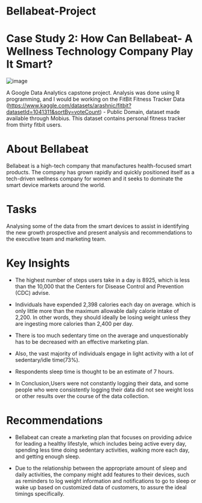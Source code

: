 # Bellabeat-Project

# Case Study 2: How Can Bellabeat- A Wellness Technology Company Play It Smart?

![image](https://user-images.githubusercontent.com/116967873/210935426-e6f4af6f-b170-4414-b7d9-747178cbd873.png)


A Google Data Analytics capstone project. Analysis was done using R programming, and I would be working on the FitBit Fitness Tracker Data (https://www.kaggle.com/datasets/arashnic/fitbit?datasetId=1041311&sortBy=voteCount) - Public Domain, dataset made available through Mobius. This dataset contains personal fitness tracker from thirty fitbit users.

# About Bellabeat

Bellabeat is a high-tech company that manufactures health-focused smart products. The company has grown rapidly and quickly positioned itself as a tech-driven wellness company for women and it seeks to dominate the smart device markets around the world.

# Tasks

Analysing some of the data from the smart devices to assist in identifying the new growth prospective and present analysis and recommendations to the executive team and marketing team.

# Key Insights

* The highest number of steps users take in a day is 8925, which is less than the 10,000 that the Centers for Disease Control and Prevention (CDC) advise.

* Individuals have expended 2,398 calories each day on average. which is only little more than the maximum allowable daily calorie intake of 2,200. In other words, they should ideally be losing weight unless they are ingesting more calories than 2,400 per day.

* There is too much sedentary time on the average and unquestionably has to be decreased with an effective marketing plan.

* Also, the vast majority of individuals engage in light activity with a lot of sedentary/idle time(73%).

* Respondents sleep time is thought to be an estimate of 7 hours.

* In Conclusion,Users were not constantly logging their data, and some people who were consistently logging their data did not see weight loss or other results over the course of the data collection.

# Recommendations

* Bellabeat can create a marketing plan that focuses on providing advice for leading a healthy lifestyle, which includes being active every day, spending less time doing sedentary activities, walking more each day, and getting enough sleep.

* Due to the relationship between the appropriate amount of sleep and daily activities, the company might add features to their devices, such as reminders to log weight information and notifications to go to sleep or wake up based on customized data of customers, to assure the ideal timings specifically.

